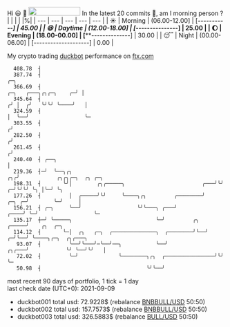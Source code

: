 Hi :smiley: :wave: <img src="https://jojoee.jojoee.com/api/utcnow" width="120" height="20">
In the latest 20 commits :bug:, am I morning person ? 
| | | | |%|
| --- | --- | --- | --- | --- |
| :sunny: | Morning | (06.00-12.00] | [*********-----------] | 45.00 |
| :satisfied: | Daytime | (12.00-18.00] | [*****---------------] | 25.00 |
| :moon: | Evening | (18.00-00.00] | [******--------------] | 30.00 |
| :sleeping: | Night | (00.00-06.00] | [--------------------] | 0.00 |

My crypto trading [duckbot](https://github.com/jojoee/duckbot) performance on [ftx.com](https://ftx.com/#a=13144711)
```
  408.78  ┤
  387.74  ┤                                                                                     ╭─╮
  366.69  ┤                                                               ╭─╮   ╭───╮╭╮╭─╮    ╭─╯ │
  345.64  ┤                                                              ╭╯ │  ╭╯   ╰╯╰╯ ╰────╯   │
  324.59  ┤                                                              │  ╰──╯                  ╰─
  303.55  ┤                                                             ╭╯
  282.50  ┤                                                            ╭╯
  261.45  ┤                                                           ╭╯
  240.40  ┤ ╭──╮                                                      │
  219.36  ┤─╯  ╰──╮╭╮                                              ╭╮╭╯            ╭╮╭╮╭─╮  ╭╮ ╭─╮
  198.31  ┤       ╰╯│        ╭╮╭─────╮                         ╭───╯╰╯           ╭─╯╰╯╰╯ ╰╮ │╰─╯ ╰╮
  177.26  ┤         │  ╭─────╯╰╯     ╰────╮╭╮         ╭────────╯           ╭─╮ ╭─╯        ╰─╯     │
  156.21  ┤ ╭─╮     ╰──╯                  ╰╯╰───╮ ╭───╯               ╭────╯ ╰─╯                  ╰─
  135.17  ┼─╯ ╰─────╮                           ╰─╯         ╭╮  ╭─────╯    ╭╮  ╭─╮
  114.12  ┤       ╰─│  ╭╮   ╭─╮  ╭──────────────╮  ╭────────╯╰──╯        ╭─╯╰──╯ ╰────╮╭─╮  ╭╮╭───╮
   93.07  ┤         ╰──╯╰───╯─╰──╯──╮           ╰──╯               ╭╮╭───╯            ╰╯ ╰──╯╰╯   │
   72.02  ┤         ╰─╯             ╰────────╮╭╮  ╭────────────────╯╰╯                            ╰─
   50.98  ┤                                  ╰╯╰──╯
```
most recent 90 days of portfolio, 1 tick = 1 day<br />
last check date (UTC+0): 2021-09-09
- duckbot001 total usd: 72.9228$ (rebalance [BNBBULL/USD](https://ftx.com/trade/DOGEBULL/USD#a=13144711) 50:50)
- duckbot002 total usd: 157.7573$ (rebalance [BNBBULL/USD](https://ftx.com/trade/BNBBULL/USD#a=13144711) 50:50)
- duckbot003 total usd: 326.5883$ (rebalance [BULL/USD](https://ftx.com/trade/BULL/USD#a=13144711) 50:50)


